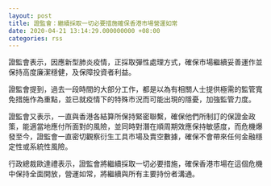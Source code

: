 ```yaml
---
layout: post
title: 證監會：繼續採取一切必要措施確保香港市場營運如常
date: 2020-04-21 13:14:29.000000000 +08:00
categories: rss
---
```


證監會表示，因應新型肺炎疫情，正採取彈性處理方式，確保市場繼續妥善運作並保持高度廉潔穩健，及保障投資者利益。

證監會提到，過去一段時間的大部分工作，都是以為有相關人士提供極需的監管寬免措施作為重點，並已就疫情下的特殊市況而可能出現的隱憂，加強監管力度。

證監會又表示，一直與香港各結算所保持緊密聯繫，確保他們所制訂的保證金政策，能適當地應付所面對的風險，並同時對潛在順周期效應保持敏感度，而危機爆發至今，證監會一直密切觀察衍生工具市場及賣空數據，確保不會帶來任何金融穩定性或系統性風險。

行政總裁歐達禮表示，證監會將繼續採取一切必要措施，確保香港市場在這個危機中保持全面開放，營運如常，將繼續與所有主要持份者溝通。
